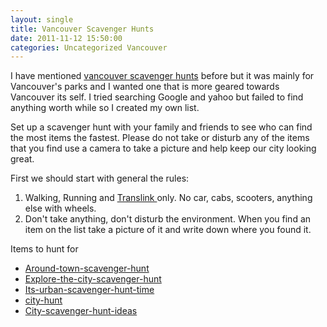 ```yaml
---
layout: single
title: Vancouver Scavenger Hunts
date: 2011-11-12 15:50:00
categories: Uncategorized Vancouver
---
```

I have mentioned <a href="/parks-scavenger-hunt/">vancouver scavenger hunts</a> before but it was mainly for Vancouver's parks and I wanted one that is more geared towards Vancouver its self. I tried searching Google and yahoo but failed to find anything worth while so I created my own list.

Set up a scavenger hunt with your family and friends to see who can find the most items the fastest. Please do not take or disturb any of the items that you find use a camera to take a picture and help keep our city looking great.

First we should start with general the rules:
<ol>
	<li>Walking, Running and <a href="http://www.translink.bc.ca/">Translink </a>only. No car, cabs, scooters, anything else with wheels.</li>
	<li>Don't take anything, don't disturb the environment. When you find an item on the list take a picture of it and write down where you found it.</li>
</ol>
Items to hunt for
<div>
<ul>
	<li><a href="http://www.diva-girl-parties-and-stuff.com/around-town-scavenger-hunt.html">Around-town-scavenger-hunt</a></li>
	<li><a href="http://www.diva-girl-parties-and-stuff.com/explore-the-city-scavenger-hunt.html">Explore-the-city-scavenger-hunt</a></li>
	<li><a href="http://ask.metafilter.com/96452/Its-urban-scavenger-hunt-time">Its-urban-scavenger-hunt-time</a></li>
	<li><a href="http://www.scavenger-hunt-guru.com/city-hunt.html">city-hunt</a></li>
	<li><a href="http://www.ehow.com/list_5914934_city-scavenger-hunt-ideas.html">City-scavenger-hunt-ideas</a></li>
</ul>
</div>
